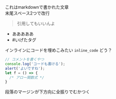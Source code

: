 これはmarkdownで書かれた文章  
末尾スペース2つで改行

> 引用してもいいんよ

* あああああ
* #いげたタグ

インラインにコードを埋めこみたい `inline_code` どう？

```javascript
// コメントを書くやつ
console.log('コードも書ける');
alert('よいですね');
let f = () => {
  /* アロー関数式 */
}
```
段落のマージンが下方向に全振りでむかつく